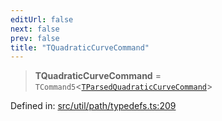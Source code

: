 ```yaml
---
editUrl: false
next: false
prev: false
title: "TQuadraticCurveCommand"
---
```


> **TQuadraticCurveCommand** = `TCommand5`\<[`TParsedQuadraticCurveCommand`](/api/type-aliases/tparsedquadraticcurvecommand/)\>

Defined in: [src/util/path/typedefs.ts:209](https://github.com/fabricjs/fabric.js/blob/9a792f4b7b8031f02ec7ea4ce8c99f810e45cfec/src/util/path/typedefs.ts#L209)
